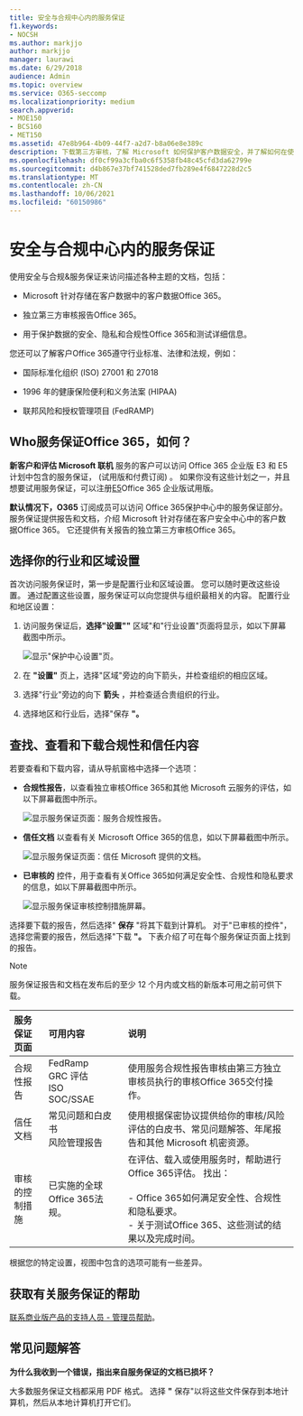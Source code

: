 ```yaml
---
title: 安全与合规中心内的服务保证
f1.keywords:
- NOCSH
ms.author: markjjo
author: markjjo
manager: laurawi
ms.date: 6/29/2018
audience: Admin
ms.topic: overview
ms.service: O365-seccomp
ms.localizationpriority: medium
search.appverid:
- MOE150
- BCS160
- MET150
ms.assetid: 47e8b964-4b09-44f7-a2d7-b8a06e8e389c
description: 下载第三方审核，了解 Microsoft 如何保护客户数据安全，并了解如何在使用 MICROSOFT OFFICE 365 时遵守 ISO、HIPAA、FINRA 和 FedRAMP。
ms.openlocfilehash: df0cf99a3cfba0c6f5358fb48c45cfd3da62799e
ms.sourcegitcommit: d4b867e37bf741528ded7fb289e4f6847228d2c5
ms.translationtype: MT
ms.contentlocale: zh-CN
ms.lasthandoff: 10/06/2021
ms.locfileid: "60150986"
---
```

# <a name="service-assurance-in-the-security--compliance-center"></a>安全与合规中心内的服务保证

使用安全与合规&服务保证来访问描述各种主题的文档，包括： 
  
- Microsoft 针对存储在客户数据中的客户数据Office 365。 
    
- 独立第三方审核报告Office 365。 
    
- 用于保护数据的安全、隐私和合规性Office 365和测试详细信息。 
    
您还可以了解客户Office 365遵守行业标准、法律和法规，例如：
  
-  国际标准化组织 (ISO) 27001 和 27018 
    
- 1996 年的健康保险便利和义务法案 (HIPAA)
    
- 联邦风险和授权管理项目 (FedRAMP)
    
## <a name="who-can-access-office-365-service-assurance-and-how"></a>Who服务保证Office 365，如何？

 **新客户和评估 Microsoft 联机** 服务的客户可以访问 Office 365 企业版 E3 和 E5 计划中包含的服务保证， (试用版和付费订阅) 。 如果你没有这些计划之一，并且想要试用服务保证，可以注册[E5](https://go.microsoft.com/fwlink/p/?LinkID=698279)Office 365 企业版试用版。
  
 **默认情况下，O365** 订阅成员可以访问 Office 365保护中心中的服务保证部分。 服务保证提供报告和文档，介绍 Microsoft 针对存储在客户安全中心中的客户数据Office 365。 它还提供有关报告的独立第三方审核Office 365。
 
## <a name="choose-your-industry-and-regional-settings"></a>选择你的行业和区域设置
<a name="Chooseyourindustryregional"> </a>

首次访问服务保证时，第一步是配置行业和区域设置。 您可以随时更改这些设置。 通过配置这些设置，服务保证可以向您提供与组织最相关的内容。 配置行业和地区设置：
  
1. 访问服务保证后，**选择"设置""** 区域"和"行业设置"页面将显示，如以下屏幕截图中所示。 
    
    ![显示"保护中心设置"页。](../media/101716e8-9c0a-4839-a2c0-f6aacf64eb9d.png)
  
2. 在 **"设置"** 页上，选择"区域"旁边的向下箭头，并检查组织的相应区域。 
    
3. 选择"行业"旁边的向下 **箭头** ，并检查适合贵组织的行业。 
    
4. 选择地区和行业后，选择"保存 **"。**
    
## <a name="find-review-and-download-compliance-and-trust-content"></a>查找、查看和下载合规性和信任内容
<a name="Chooseyourindustryregional"> </a>

若要查看和下载内容，请从导航窗格中选择一个选项：
  
- **合规性报告**，以查看独立审核Office 365和其他 Microsoft 云服务的评估，如以下屏幕截图中所示。 
    
    ![显示服务保证页面：服务合规性报告。](../media/149f2181-a558-4963-85e5-8d5ebc7cdac8.png)
  
- **信任文档** 以查看有关 Microsoft Office 365的信息，如以下屏幕截图中所示。 
    
    ![显示服务保证页面：信任 Microsoft 提供的文档。](../media/5dd4e89a-25a2-45e7-8d6c-a5c5b9237327.png)
  
- **已审核的** 控件，用于查看有关Office 365如何满足安全性、合规性和隐私要求的信息，如以下屏幕截图中所示。 
    
    ![显示服务保证审核控制措施屏幕。](../media/4baf252b-603d-45e0-af12-32616154df65.png)
  
选择要下载的报告，然后选择" **保存** "将其下载到计算机。 对于"已审核的控件"，选择您需要的报告，然后选择"下载 **"。** 下表介绍了可在每个服务保证页面上找到的报告。 
  
> [!NOTE]
> 服务保证报告和文档在发布后的至少 12 个月内或文档的新版本可用之前可供下载。 
  
|**服务保证页面**|**可用内容**|**说明**|
|:-----|:-----|:-----|
|合规性报告  <br/> | FedRamp  <br/>  GRC 评估  <br/>  ISO  <br/>  SOC/SSAE  <br/> |使用服务合规性报告审核由第三方独立审核员执行的审核Office 365交付操作。  <br/> |
|信任文档  <br/> | 常见问题和白皮书  <br/>  风险管理报告  <br/> |使用根据保密协议提供给你的审核/风险评估的白皮书、常见问题解答、年尾报告和其他 Microsoft 机密资源。  <br/> |
|审核的控制措施  <br/> |已实施的全球Office 365法规。  <br/> | 在评估、载入或使用服务时，帮助进行Office 365评估。 找出：  <br/> <br/>- Office 365如何满足安全性、合规性和隐私要求。  <br/>- 关于测试Office 365、这些测试的结果以及完成时间。  <br/> |
   
根据您的特定设置，视图中包含的选项可能有一些差异。
    
## <a name="get-help-with-service-assurance"></a>获取有关服务保证的帮助
<a name="addother"> </a>

[联系商业版产品的支持人员 - 管理员帮助](../business-video/get-help-support.md)。
  
## <a name="frequently-asked-questions"></a>常见问题解答
<a name="addother"> </a>

 **为什么我收到一个错误，指出来自服务保证的文档已损坏？**
  
大多数服务保证文档都采用 PDF 格式。 选择 **"** 保存"以将这些文件保存到本地计算机，然后从本地计算机打开它们。
